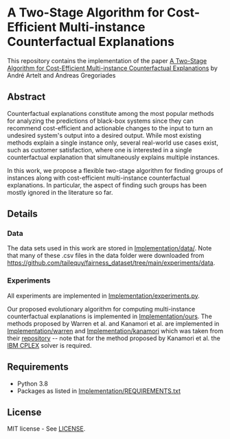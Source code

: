 # A Two-Stage Algorithm for Cost-Efficient Multi-instance Counterfactual Explanations

This repository contains the implementation of the paper [A Two-Stage Algorithm for Cost-Efficient Multi-instance Counterfactual Explanations](paper.pdf) by André Artelt and Andreas Gregoriades

## Abstract

Counterfactual explanations constitute among the most popular methods for analyzing the predictions of black-box systems since they can recommend cost-efficient and actionable changes to the input to turn an undesired system's output into a desired output. While most existing methods explain a single instance only, several real-world use cases exist, such as customer satisfaction, where one is interested in a single counterfactual explanation that simultaneously explains multiple instances.

In this work, we propose a flexible two-stage algorithm for finding groups of instances along with cost-efficient multi-instance counterfactual explanations. In particular, the aspect of finding such groups has been mostly ignored in the literature so far.

## Details

### Data

The data sets used in this work are stored in [Implementation/data/](Implementation/data/). Note that many of these .csv files in the data folder were downloaded from https://github.com/tailequy/fairness_dataset/tree/main/experiments/data.

### Experiments

All experiments are implemented in [Implementation/experiments.py](Implementation/experiments.py).

Our proposed evolutionary algorithm for computing multi-instance counterfactual explanations is implemented in [Implementation/ours](Implementation/ours). The methods proposed by Warren et al. and Kanamori et al. are implemented in [Implementation/warren](Implementation/warren) and [Implementation/kanamori](Implementation/kanamori) which was taken from their [repository](https://github.com/kelicht/cet) -- note that for the method proposed by Kanamori et al. the [IBM CPLEX](https://www.ibm.com/de-de/products/ilog-cplex-optimization-studio) solver is required. 

## Requirements

- Python 3.8
- Packages as listed in [Implementation/REQUIREMENTS.txt](Implementation/REQUIREMENTS.txt)

## License

MIT license - See [LICENSE](LICENSE).
